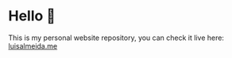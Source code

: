 # Hello 👋

This is my personal website repository, you can check it live here: [luisalmeida.me](https://www.luisalmeida.me)
